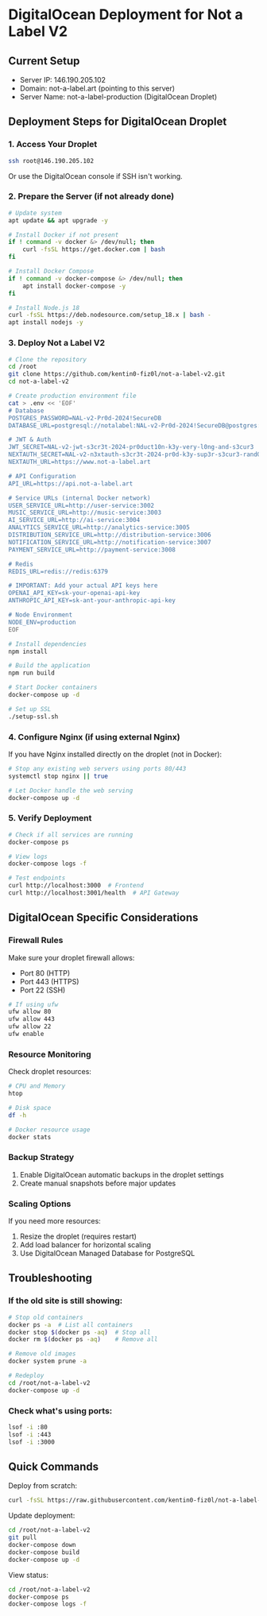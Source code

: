 # DigitalOcean Deployment for Not a Label V2

## Current Setup
- Server IP: 146.190.205.102
- Domain: not-a-label.art (pointing to this server)
- Server Name: not-a-label-production (DigitalOcean Droplet)

## Deployment Steps for DigitalOcean Droplet

### 1. Access Your Droplet
```bash
ssh root@146.190.205.102
```

Or use the DigitalOcean console if SSH isn't working.

### 2. Prepare the Server (if not already done)
```bash
# Update system
apt update && apt upgrade -y

# Install Docker if not present
if ! command -v docker &> /dev/null; then
    curl -fsSL https://get.docker.com | bash
fi

# Install Docker Compose
if ! command -v docker-compose &> /dev/null; then
    apt install docker-compose -y
fi

# Install Node.js 18
curl -fsSL https://deb.nodesource.com/setup_18.x | bash -
apt install nodejs -y
```

### 3. Deploy Not a Label V2
```bash
# Clone the repository
cd /root
git clone https://github.com/kentin0-fiz0l/not-a-label-v2.git
cd not-a-label-v2

# Create production environment file
cat > .env << 'EOF'
# Database
POSTGRES_PASSWORD=NAL-v2-Pr0d-2024!SecureDB
DATABASE_URL=postgresql://notalabel:NAL-v2-Pr0d-2024!SecureDB@postgres:5432/notalabel

# JWT & Auth
JWT_SECRET=NAL-v2-jwt-s3cr3t-2024-pr0duct10n-k3y-very-l0ng-and-s3cur3
NEXTAUTH_SECRET=NAL-v2-n3xtauth-s3cr3t-2024-pr0d-k3y-sup3r-s3cur3-rand0m
NEXTAUTH_URL=https://www.not-a-label.art

# API Configuration
API_URL=https://api.not-a-label.art

# Service URLs (internal Docker network)
USER_SERVICE_URL=http://user-service:3002
MUSIC_SERVICE_URL=http://music-service:3003
AI_SERVICE_URL=http://ai-service:3004
ANALYTICS_SERVICE_URL=http://analytics-service:3005
DISTRIBUTION_SERVICE_URL=http://distribution-service:3006
NOTIFICATION_SERVICE_URL=http://notification-service:3007
PAYMENT_SERVICE_URL=http://payment-service:3008

# Redis
REDIS_URL=redis://redis:6379

# IMPORTANT: Add your actual API keys here
OPENAI_API_KEY=sk-your-openai-api-key
ANTHROPIC_API_KEY=sk-ant-your-anthropic-api-key

# Node Environment
NODE_ENV=production
EOF

# Install dependencies
npm install

# Build the application
npm run build

# Start Docker containers
docker-compose up -d

# Set up SSL
./setup-ssl.sh
```

### 4. Configure Nginx (if using external Nginx)
If you have Nginx installed directly on the droplet (not in Docker):

```bash
# Stop any existing web servers using ports 80/443
systemctl stop nginx || true

# Let Docker handle the web serving
docker-compose up -d
```

### 5. Verify Deployment
```bash
# Check if all services are running
docker-compose ps

# View logs
docker-compose logs -f

# Test endpoints
curl http://localhost:3000  # Frontend
curl http://localhost:3001/health  # API Gateway
```

## DigitalOcean Specific Considerations

### Firewall Rules
Make sure your droplet firewall allows:
- Port 80 (HTTP)
- Port 443 (HTTPS)
- Port 22 (SSH)

```bash
# If using ufw
ufw allow 80
ufw allow 443
ufw allow 22
ufw enable
```

### Resource Monitoring
Check droplet resources:
```bash
# CPU and Memory
htop

# Disk space
df -h

# Docker resource usage
docker stats
```

### Backup Strategy
1. Enable DigitalOcean automatic backups in the droplet settings
2. Create manual snapshots before major updates

### Scaling Options
If you need more resources:
1. Resize the droplet (requires restart)
2. Add load balancer for horizontal scaling
3. Use DigitalOcean Managed Database for PostgreSQL

## Troubleshooting

### If the old site is still showing:
```bash
# Stop old containers
docker ps -a  # List all containers
docker stop $(docker ps -aq)  # Stop all
docker rm $(docker ps -aq)    # Remove all

# Remove old images
docker system prune -a

# Redeploy
cd /root/not-a-label-v2
docker-compose up -d
```

### Check what's using ports:
```bash
lsof -i :80
lsof -i :443
lsof -i :3000
```

## Quick Commands

Deploy from scratch:
```bash
curl -fsSL https://raw.githubusercontent.com/kentin0-fiz0l/not-a-label-v2/main/server-deploy.sh | bash
```

Update deployment:
```bash
cd /root/not-a-label-v2
git pull
docker-compose down
docker-compose build
docker-compose up -d
```

View status:
```bash
cd /root/not-a-label-v2
docker-compose ps
docker-compose logs -f
```